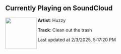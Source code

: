 ## Currently Playing on SoundCloud

[<img align="left" width="100" src="https://i1.sndcdn.com/artworks-loyXU3ctGwmIQ3bV-gJpIsQ-t500x500.png">](https://soundcloud.com/huzzy_kr/clean-out-the-trash-huzzy)

**Artist**: Huzzy 

**Track**: Clean out the trash

Last updated at 2/3/2025, 5:17:20 PM
